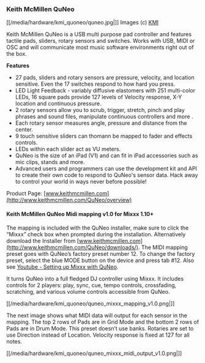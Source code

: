 ### Keith McMillen QuNeo

[[/media/hardware/kmi_quoneo/quneo.jpg|]] Images (c)
[KMI](http://http://www.keithmcmillen.com/)

Keith McMillen QuNeo is a USB multi purpose pad controller and features
tactile pads, sliders, rotary sensors and switches. Works with USB, MIDI
or OSC and will communicate most music software environments right out
of the box.

**Features**

  - 27 pads, sliders and rotary sensors are pressure, velocity, and
    location sensitive. Even the 17 switches respond to how hard you
    press.
  - LED Light Feedback - variably diffusive elastomers with 251
    multi-color LEDs, 16 square pads provide 127 levels of Velocity
    response, X-Y location and continuous pressure. 
  - 2 rotary sensors allow you to scrub, trigger, stretch, pinch and
    play phrases and sound files, manipulate continuous controllers and
    more . 
  - Each rotary sensor measures angle, pressure and distance from the
    center.
  - 9 touch sensitive sliders can thomann be mapped to fader and effects
    controls. 
  - LEDs within each slider act as VU meters.
  - QuNeo is the size of an iPad (V1) and can fit in iPad accessories
    such as mic clips, stands and more.
  - Advanced users and programmers can use the development kit and API
    to create their own code to respond to QuNeo's sensor data. Hack
    away to control your world in ways never before possible\!

Product Page:
[www.keithmcmillen.com](http://www.keithmcmillen.com/QuNeo/overview)

#### Keith McMillen QuNeo Midi mapping v1.0 for Mixxx 1.10+

The mapping is included with the QuNeo installer, make sure to click the
“Mixxx” check box when prompted during the installation. Alternatively
download the Installer from
[www.keithmcmillen.com](http://www.keithmcmillen.com/QuNeo/downloads/).
The MIDI mapping preset goes with QuNeo’s factory preset number 12. To
change the factory preset, select the blue MODE button on the device and
press tab \#12. Also see [Youtube - Setting up Mixxx with
QuNeo](https://www.youtube.com/watch?v=sw4Cnko-nOU).

It turns QuNeo into a full fledged DJ controller using Mixxx. It
includes controls for 2 players: play, sync, cue, tempo controls,
crossfading, scratching, and various volume controls accessible from
QuNeo.

[[/media/hardware/kmi_quoneo/quneo_mixxx_mapping_v1.0.png|]]

The next image shows what MIDI data will output for each sensor in the
mapping. The top 2 rows of Pads are in Grid Mode and the bottom 2 rows
of Pads are in Drum Mode. This preset doesn’t use banks. Rotaries are
set to use Direction instead of Location. Velocity response is fixed at
127 for all notes.

[[/media/hardware/kmi_quoneo/quneo_mixxx_midi_output_v1.0.png|]]
